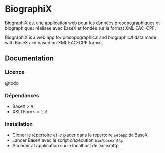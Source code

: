 # BiographiX
BiographiX est une application web pour les données prosopographiques et biographiques réalisée avec BaseX et fondée sur la format XML EAC-CPF.

BiographiX is a web app for prosopographical and biographical data made with BaseX and based on XML EAC-CPF format.

## Documentation
### Licence
@todo

### Dépendances
- BaseX > `9`
- XSLTForms > `1.6`

### Installation
- Cloner le répertoire et le placer dans le répertoire `webapp` de BaseX
- Lancer BaseX avec le script d’exécution `bin/basexhttp`
- Accéder à l’application sur le localhost de basexhttp
